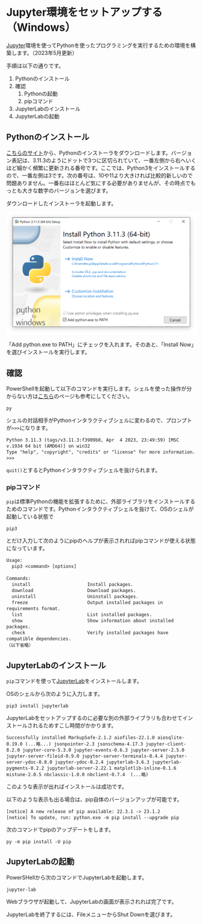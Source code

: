 
# Jupyter環境をセットアップする（Windows）

[Jupyter](https://jupyter.org/)環境を使ってPythonを使ったプログラミングを実行するための環境を構築します。（2023年5月更新）

手順は以下の通りです。
1. Pythonのインストール
1. 確認
    1. Pythonの起動
    1. pipコマンド
1. JupyterLabのインストール
1. JupyterLabの起動

## Pythonのインストール

[こちらのサイト](https://www.python.org/downloads/)から、Pythonのインストーラをダウンロードします。バージョン表記は、3.11.3のようにドットで3つに区切られていて、一番左側から右へいくほど細かく頻繁に更新される番号です。ここでは、Python3をインストールするので、一番左側は3です。次の番号は、10や11より大きければ比較的新しいので問題ありません。一番右はほとんど気にする必要がありませんが、その時点でもっとも大きな数字のバージョンを選びます。

ダウンロードしたインストーラを起動します。

![WindowsでPythonのインストーラを起動したところ](https://github.com/tsjshg/pysetup/blob/gh-pages/figs/win-install-path.png?raw=true "winインストーラ")

「Add python.exe to PATH」にチェックを入れます。そのあと、「Install Now」を選びインストールを実行します。

## 確認

PowerShellを起動して以下のコマンドを実行します。シェルを使った操作が分からない方は[こちら](https://tsjshg.github.io/pysetup/cui-shell)のページも参考にしてください。

```
py
```

シェルの対話相手がPythonインタラクティブシェルに変わるので、プロンプトが`>>>`になります。

```
Python 3.11.3 (tags/v3.11.3:f3909b8, Apr  4 2023, 23:49:59) [MSC v.1934 64 bit (AMD64)] on win32
Type "help", "copyright", "credits" or "license" for more information.
>>>
```

`quit()`とするとPythonインタラクティブシェルを抜けられます。

### pipコマンド

`pip`は標準Pythonの機能を拡張するために、外部ライブラリをインストールするためのコマンドです。Pythonインタラクティブシェルを抜けて、OSのシェルが起動している状態で

```
pip3
```

とだけ入力して次のようにpipのヘルプが表示されればpipコマンドが使える状態になっています。

```
Usage:   
  pip3 <command> [options]

Commands:
  install                     Install packages.
  download                    Download packages.
  uninstall                   Uninstall packages.
  freeze                      Output installed packages in requirements format.
  list                        List installed packages.
  show                        Show information about installed packages.
  check                       Verify installed packages have compatible dependencies.
（以下省略）
```

## JupyterLabのインストール

`pip`コマンドを使って[JupyterLab](https://jupyterlab.readthedocs.io/en/stable/)をインストールします。

OSのシェルから次のように入力します。

```
pip3 install jupyterlab
```

JupyterLabをセットアップするのに必要な別の外部ライブラリも合わせてインストールされるためすこし時間がかかります。

```
Successfully installed MarkupSafe-2.1.2 aiofiles-22.1.0 aiosqlite-0.19.0 (...略...) jsonpointer-2.3 jsonschema-4.17.3 jupyter-client-8.2.0 jupyter-core-5.3.0 jupyter-events-0.6.3 jupyter-server-2.5.0 jupyter-server-fileid-0.9.0 jupyter-server-terminals-0.4.4 jupyter-server-ydoc-0.8.0 jupyter-ydoc-0.2.4 jupyterlab-3.6.3 jupyterlab-pygments-0.2.2 jupyterlab-server-2.22.1 matplotlib-inline-0.1.6 mistune-2.0.5 nbclassic-1.0.0 nbclient-0.7.4  (...略)
```

このような表示が出ればインストールは成功です。

以下のような表示も出る場合は、pip自体のバージョンアップが可能です。

```
[notice] A new release of pip available: 22.3.1 -> 23.1.2
[notice] To update, run: python.exe -m pip install --upgrade pip
```

次のコマンドでpipのアップデートをします。

```
py -m pip install -U pip
```

## JupyterLabの起動

PowerSHellから次のコマンドでJupyterLabを起動します。

```
jupyter-lab
```

Webブラウザが起動して、JupyterLabの画面が表示されれば完了です。

JupyterLabを終了するには、FileメニューからShut Downを選びます。
